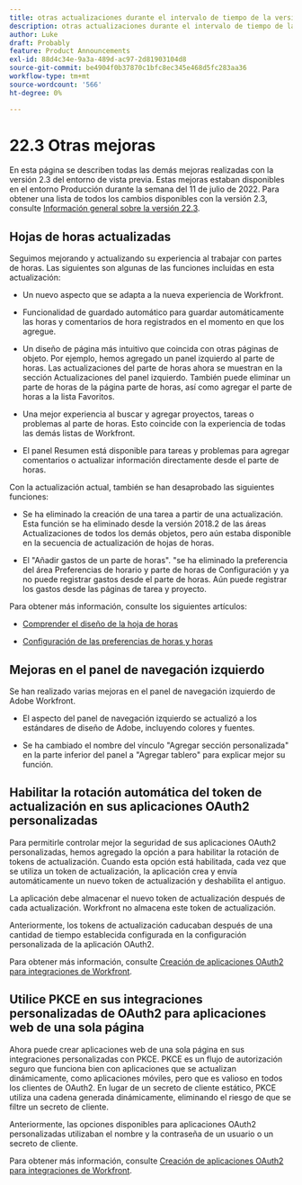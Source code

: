 ```yaml
---
title: otras actualizaciones durante el intervalo de tiempo de la versión 2.3
description: otras actualizaciones durante el intervalo de tiempo de la versión 2.3
author: Luke
draft: Probably
feature: Product Announcements
exl-id: 88d4c34e-9a3a-489d-ac97-2d81903104d8
source-git-commit: be4904f0b37870c1bfc8ec345e468d5fc283aa36
workflow-type: tm+mt
source-wordcount: '566'
ht-degree: 0%

---
```


# 22.3 Otras mejoras

En esta página se describen todas las demás mejoras realizadas con la versión 2.3 del entorno de vista previa. Estas mejoras estaban disponibles en el entorno Producción durante la semana del 11 de julio de 2022. Para obtener una lista de todos los cambios disponibles con la versión 2.3, consulte [Información general sobre la versión 22.3](../../../product-announcements/product-releases/22.3-release-activity/22-3-release-overview.md).

## Hojas de horas actualizadas

Seguimos mejorando y actualizando su experiencia al trabajar con partes de horas. Las siguientes son algunas de las funciones incluidas en esta actualización:

* Un nuevo aspecto que se adapta a la nueva experiencia de Workfront.

* Funcionalidad de guardado automático para guardar automáticamente las horas y comentarios de hora registrados en el momento en que los agregue.

* Un diseño de página más intuitivo que coincida con otras páginas de objeto. Por ejemplo, hemos agregado un panel izquierdo al parte de horas. Las actualizaciones del parte de horas ahora se muestran en la sección Actualizaciones del panel izquierdo. También puede eliminar un parte de horas de la página parte de horas, así como agregar el parte de horas a la lista Favoritos.

* Una mejor experiencia al buscar y agregar proyectos, tareas o problemas al parte de horas. Esto coincide con la experiencia de todas las demás listas de Workfront.

* El panel Resumen está disponible para tareas y problemas para agregar comentarios o actualizar información directamente desde el parte de horas.


Con la actualización actual, también se han desaprobado las siguientes funciones:

* Se ha eliminado la creación de una tarea a partir de una actualización. Esta función se ha eliminado desde la versión 2018.2 de las áreas Actualizaciones de todos los demás objetos, pero aún estaba disponible en la secuencia de actualización de hojas de horas.

* El &quot;Añadir gastos de un parte de horas&quot;. &quot;se ha eliminado la preferencia del área Preferencias de horario y parte de horas de Configuración y ya no puede registrar gastos desde el parte de horas. Aún puede registrar los gastos desde las páginas de tarea y proyecto.


Para obtener más información, consulte los siguientes artículos:

* [Comprender el diseño de la hoja de horas](/help/quicksilver/timesheets/timesheets/timesheet-layout.md)

* [Configuración de las preferencias de horas y horas](/help/quicksilver/administration-and-setup/set-up-workfront/configure-timesheets-schedules/timesheet-and-hour-preferences.md)


## Mejoras en el panel de navegación izquierdo

Se han realizado varias mejoras en el panel de navegación izquierdo de Adobe Workfront.

* El aspecto del panel de navegación izquierdo se actualizó a los estándares de diseño de Adobe, incluyendo colores y fuentes.

* Se ha cambiado el nombre del vínculo &quot;Agregar sección personalizada&quot; en la parte inferior del panel a &quot;Agregar tablero&quot; para explicar mejor su función.

## Habilitar la rotación automática del token de actualización en sus aplicaciones OAuth2 personalizadas

Para permitirle controlar mejor la seguridad de sus aplicaciones OAuth2 personalizadas, hemos agregado la opción a para habilitar la rotación de tokens de actualización. Cuando esta opción está habilitada, cada vez que se utiliza un token de actualización, la aplicación crea y envía automáticamente un nuevo token de actualización y deshabilita el antiguo.

La aplicación debe almacenar el nuevo token de actualización después de cada actualización. Workfront no almacena este token de actualización.

Anteriormente, los tokens de actualización caducaban después de una cantidad de tiempo establecida configurada en la configuración personalizada de la aplicación OAuth2.

Para obtener más información, consulte [Creación de aplicaciones OAuth2 para integraciones de Workfront](/help/quicksilver/administration-and-setup/configure-integrations/create-oauth-application.md).

## Utilice PKCE en sus integraciones personalizadas de OAuth2 para aplicaciones web de una sola página

Ahora puede crear aplicaciones web de una sola página en sus integraciones personalizadas con PKCE. PKCE es un flujo de autorización seguro que funciona bien con aplicaciones que se actualizan dinámicamente, como aplicaciones móviles, pero que es valioso en todos los clientes de OAuth2. En lugar de un secreto de cliente estático, PKCE utiliza una cadena generada dinámicamente, eliminando el riesgo de que se filtre un secreto de cliente.

Anteriormente, las opciones disponibles para aplicaciones OAuth2 personalizadas utilizaban el nombre y la contraseña de un usuario o un secreto de cliente.

Para obtener más información, consulte [Creación de aplicaciones OAuth2 para integraciones de Workfront](/help/quicksilver/administration-and-setup/configure-integrations/create-oauth-application.md).
